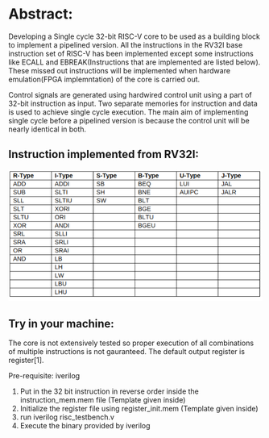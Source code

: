 # Abstract:

Developing a Single cycle 32-bit RISC-V core to be used as a building block to implement a pipelined version. All the instructions in the RV32I base instruction set of RISC-V has been implemented except some instructions like ECALL and EBREAK(Instructions that are implemented are listed below). These missed out instructions will be implemented when hardware emulation(FPGA implemntation) of the core is carried out.


Control signals are generated using hardwired control unit using a part of 32-bit instruction as input. Two separate memories for instruction and data is used to achieve single cycle execution. The main aim of implementing single cycle before a pipelined version is because the control unit will be nearly identical in both.

## Instruction implemented from RV32I:
![Screenshot](zinstr.png)

## Try in your machine:
The core is not extensively tested so proper execution of all combinations of multiple instructions is not gauranteed.
The default output register is register[1].

Pre-requisite: iverilog

1. Put in the 32 bit instruction in reverse order inside the instruction_mem.mem file (Template given inside)
2. Initialize the register file using register_init.mem (Template given inside)
3. run iverilog risc_testbench.v
4. Execute the binary provided by iverilog 
